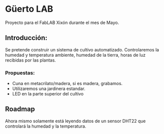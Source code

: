 # Güerto LAB

Proyecto para el FabLAB Xixón durante el mes de Mayo.

## Introducción:

Se pretende construir un sistema de cultivo automatizado. Controlaremos la humedad y temperatura ambiente, humedad de la tierra, horas de luz recibidas por las plantas.


### Propuestas:

* Cuna en metacrilato/madera, si es madera, grabamos.
* Utilizaremos una jardinera estandar.
* LED en la parte superior del cultivo
## Roadmap

Ahora mismo solamente está leyendo datos de un sensor DHT22 que controlará la humedad y la temperatura.
